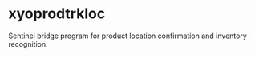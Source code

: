 # xyoprodtrkloc
Sentinel bridge program for product location confirmation and inventory recognition.
